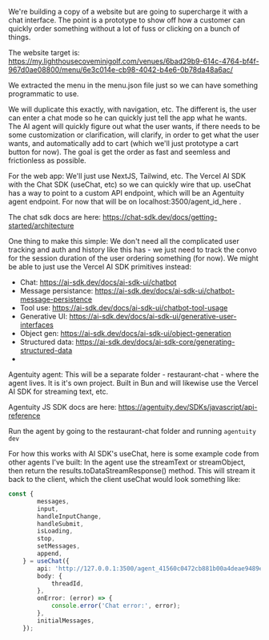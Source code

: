 We're building a copy of a website but are going to supercharge it with a chat interface.  The point is a prototype to show off how a customer can quickly order something without a lot of fuss or clicking on a bunch of things.

The website target is: https://my.lighthousecoveminigolf.com/venues/6bad29b9-614c-4764-bf4f-967d0ae08800/menu/6e3c014e-cb98-4042-b4e6-0b78da48a6ac/

We extracted the menu in the menu.json file just so we can have something programmatic to use.

We will duplicate this exactly, with navigation, etc. The different is, the user can enter a chat mode so he can quickly just tell the app what he wants.  The AI agent will quickly figure out what the user wants, if there needs to be some customization or clarification, will clarify, in order to get what the user wants, and automatically add to cart (which we'll just prototype a cart button for now).  The goal is get the order as fast and seemless and frictionless as possible.

For the web app:
We'll just use NextJS, Tailwind, etc. The Vercel AI SDK with the Chat SDK (useChat, etc) so we can quickly wire that up.  useChat has a way to point to a custom API endpoint, which will be an Agentuity agent endpoint.  For now that will be on localhost:3500/agent_id_here .

The chat sdk docs are here: https://chat-sdk.dev/docs/getting-started/architecture

One thing to make this simple: We don't need all the complicated user tracking and auth and history like this has - we just need to track the convo for the session duration of the user ordering something (for now).  We might be able to just use the Vercel AI SDK primitives instead:
- Chat: https://ai-sdk.dev/docs/ai-sdk-ui/chatbot
- Message persistance: https://ai-sdk.dev/docs/ai-sdk-ui/chatbot-message-persistence
- Tool use: https://ai-sdk.dev/docs/ai-sdk-ui/chatbot-tool-usage
- Generative UI: https://ai-sdk.dev/docs/ai-sdk-ui/generative-user-interfaces
- Object gen: https://ai-sdk.dev/docs/ai-sdk-ui/object-generation
- Structured data: https://ai-sdk.dev/docs/ai-sdk-core/generating-structured-data
-

Agentuity agent:
This will be a separate folder - restaurant-chat - where the agent lives.  It is it's own project.  Built in Bun and will likewise use the Vercel AI SDK for streaming text, etc.

Agentuity JS SDK docs are here: https://agentuity.dev/SDKs/javascript/api-reference

Run the agent by going to the restaurant-chat folder and running `agentuity dev`

For how this works with AI SDK's useChat, here is some example code from other agents I've built:
In the agent use the streamText or streamObject, then return the results.toDataStreamResponse() method.  This will stream it back to the client, which the client useChat would look something like:

```ts
const {
		messages,
		input,
		handleInputChange,
		handleSubmit,
		isLoading,
		stop,
		setMessages,
		append,
	} = useChat({
		api: 'http://127.0.0.1:3500/agent_41560c0472cb881b00a4deae9489e659',
		body: {
			threadId,
		},
		onError: (error) => {
			console.error('Chat error:', error);
		},
		initialMessages,
	});
```
